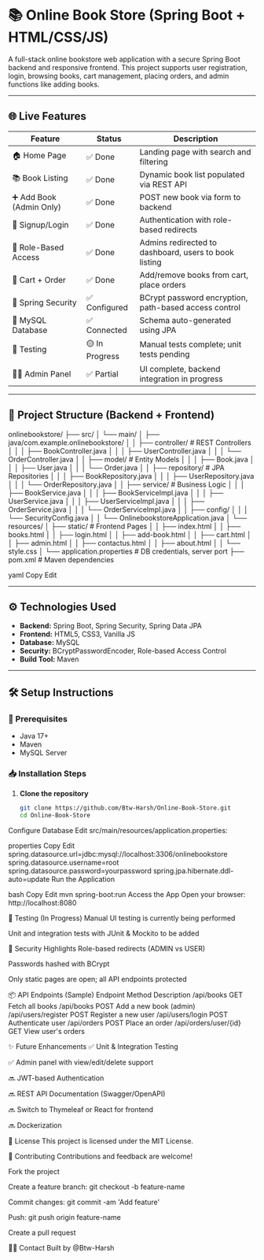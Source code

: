 # 📚 Online Book Store (Spring Boot + HTML/CSS/JS)

A full-stack online bookstore web application with a secure Spring Boot backend and responsive frontend. This project supports user registration, login, browsing books, cart management, placing orders, and admin functions like adding books.

---

## 🌐 Live Features

| Feature                      | Status     | Description                                                                 |
|-----------------------------|------------|-----------------------------------------------------------------------------|
| 🏠 Home Page                | ✅ Done    | Landing page with search and filtering                                     |
| 📚 Book Listing             | ✅ Done    | Dynamic book list populated via REST API                                   |
| ➕ Add Book (Admin Only)    | ✅ Done    | POST new book via form to backend                                          |
| 👤 Signup/Login             | ✅ Done    | Authentication with role-based redirects                                  |
| 🔐 Role-Based Access        | ✅ Done    | Admins redirected to dashboard, users to book listing                      |
| 🛒 Cart + Order             | ✅ Done    | Add/remove books from cart, place orders                                   |
| 🔐 Spring Security          | ✅ Configured | BCrypt password encryption, path-based access control                     |
| 🧠 MySQL Database           | ✅ Connected | Schema auto-generated using JPA                                            |
| 🧪 Testing                  | 🟡 In Progress | Manual tests complete; unit tests pending                              |
| 🧑‍💻 Admin Panel            | ✅ Partial | UI complete, backend integration in progress                               |

---

## 📁 Project Structure (Backend + Frontend)

onlinebookstore/
├── src/
│ └── main/
│ ├── java/com.example.onlinebookstore/
│ │ ├── controller/ # REST Controllers
│ │ │ ├── BookController.java
│ │ │ ├── UserController.java
│ │ │ └── OrderController.java
│ │ ├── model/ # Entity Models
│ │ │ ├── Book.java
│ │ │ ├── User.java
│ │ │ └── Order.java
│ │ ├── repository/ # JPA Repositories
│ │ │ ├── BookRepository.java
│ │ │ ├── UserRepository.java
│ │ │ └── OrderRepository.java
│ │ ├── service/ # Business Logic
│ │ │ ├── BookService.java
│ │ │ ├── BookServiceImpl.java
│ │ │ ├── UserService.java
│ │ │ ├── UserServiceImpl.java
│ │ │ ├── OrderService.java
│ │ │ └── OrderServiceImpl.java
│ │ ├── config/
│ │ │ └── SecurityConfig.java
│ │ └── OnlinebookstoreApplication.java
│ └── resources/
│ ├── static/ # Frontend Pages
│ │ ├── index.html
│ │ ├── books.html
│ │ ├── login.html
│ │ ├── add-book.html
│ │ ├── cart.html
│ │ ├── admin.html
│ │ ├── contactus.html
│ │ ├── about.html
│ │ └── style.css
│ └── application.properties # DB credentials, server port
├── pom.xml # Maven dependencies

yaml
Copy
Edit

---

## ⚙️ Technologies Used

- **Backend:** Spring Boot, Spring Security, Spring Data JPA
- **Frontend:** HTML5, CSS3, Vanilla JS
- **Database:** MySQL
- **Security:** BCryptPasswordEncoder, Role-based Access Control
- **Build Tool:** Maven

---

## 🛠 Setup Instructions

### 🔧 Prerequisites

- Java 17+
- Maven
- MySQL Server

### 📥 Installation Steps

1. **Clone the repository**
   ```bash
   git clone https://github.com/Btw-Harsh/Online-Book-Store.git
   cd Online-Book-Store
Configure Database
Edit src/main/resources/application.properties:

properties
Copy
Edit
spring.datasource.url=jdbc:mysql://localhost:3306/onlinebookstore
spring.datasource.username=root
spring.datasource.password=yourpassword
spring.jpa.hibernate.ddl-auto=update
Run the Application

bash
Copy
Edit
mvn spring-boot:run
Access the App
Open your browser: http://localhost:8080

🧪 Testing (In Progress)
Manual UI testing is currently being performed

Unit and integration tests with JUnit & Mockito to be added

🔐 Security Highlights
Role-based redirects (ADMIN vs USER)

Passwords hashed with BCrypt

Only static pages are open; all API endpoints protected

📦 API Endpoints (Sample)
Endpoint	Method	Description
/api/books	GET	Fetch all books
/api/books	POST	Add a new book (admin)
/api/users/register	POST	Register a new user
/api/users/login	POST	Authenticate user
/api/orders	POST	Place an order
/api/orders/user/{id}	GET	View user's orders

✨ Future Enhancements
✅ Unit & Integration Testing

✅ Admin panel with view/edit/delete support

🔜 JWT-based Authentication

🔜 REST API Documentation (Swagger/OpenAPI)

🔜 Switch to Thymeleaf or React for frontend

🔜 Dockerization

📄 License
This project is licensed under the MIT License.

🤝 Contributing
Contributions and feedback are welcome!

Fork the project

Create a feature branch: git checkout -b feature-name

Commit changes: git commit -am 'Add feature'

Push: git push origin feature-name

Create a pull request

🙋‍♂️ Contact
Built by @Btw-Harsh


